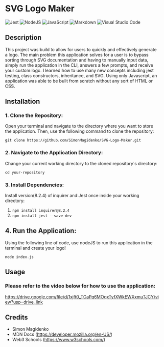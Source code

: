 # SVG Logo Maker

![Jest](https://img.shields.io/badge/Jest-C21325?style=for-the-badge&logo=jest&logoColor=white)
![NodeJS](https://img.shields.io/badge/node.js-6DA55F?style=for-the-badge&logo=node.js&logoColor=white) ![JavaScript](https://img.shields.io/badge/javascript-%23323330.svg?style=for-the-badge&logo=javascript&logoColor=%23F7DF1E) ![Markdown](https://img.shields.io/badge/markdown-%23000000.svg?style=for-the-badge&logo=markdown&logoColor=white) ![Visual Studio Code](https://img.shields.io/badge/Visual%20Studio%20Code-0078d7.svg?style=for-the-badge&logo=visual-studio-code&logoColor=white)

## Description

This project was build to allow for users to quickly and effectively generate a logo. The main problem this application solves for a user is to bypass sorting through SVG documentation and having to manually input data, simply run the application in the CLI, answers a few prompts, and receive your custom logo. I learned how to use many new concepts including jest testing, class constructors, inheritance, and SVG. Using only Javascript, an application was able to be built from scratch without any sort of HTML or CSS.

## Installation

### 1. Clone the Repository:

Open your terminal and navigate to the directory where you want to store the application. Then, use the following command to clone the repository:

`git clone https://github.com/SimonMagidenko/SVG-Logo-Maker.git`

### 2. Navigate to the Application Directory:

Change your current working directory to the cloned repository's directory:

`cd your-repository`

### 3. Install Dependencies:

Install version(8.2.4) of inquirer and Jest once inside your working directory:

1. `npm install inquirer@8.2.4`
2. `npm install jest --save-dev`

## 4. Run the Application:

Using the following line of code, use nodeJS to run this application in the terminal and create your logo!

`node index.js`

## Usage

### Please refer to the video below for how to use the application:

https://drive.google.com/file/d/1xjft0_TGaPq6MOqxTyfXWkEWXxmuTJCY/view?usp=drive_link

## Credits

- Simon Magidenko
- MDN Docs (https://developer.mozilla.org/en-US/)
- Web3 Schools (https://www.w3schools.com/)
